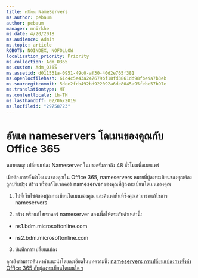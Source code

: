 ```yaml
---
title: เปลี่ยน NameServers
ms.author: pebaum
author: pebaum
manager: mnirkhe
ms.date: 4/20/2018
ms.audience: Admin
ms.topic: article
ROBOTS: NOINDEX, NOFOLLOW
localization_priority: Priority
ms.collection: Adm_O365
ms.custom: Adm_O365
ms.assetid: d011531a-0951-49c0-af30-40d2e765f381
ms.openlocfilehash: 61c4c5e43a247679bf18fd3861dd98fbe9a7b3eb
ms.sourcegitcommit: 5dee2fcb492bd922092a6de8045a95febe57b97e
ms.translationtype: MT
ms.contentlocale: th-TH
ms.lasthandoff: 02/06/2019
ms.locfileid: "29758723"
---
```

# <a name="update-your-domain-nameservers-to-office-365"></a>อัพเด nameservers โดเมนของคุณกับ Office 365

หมายเหตุ: เปลี่ยนแปลง Nameserver ในบางครั้งอาจถึง 48 ชั่วโมงเพื่อเผยแพร่
  
เมื่อต้องการตั้งค่าโดเมนของคุณใน Office 365, nameservers หมายที่ผู้ลงทะเบียนของคุณต้องถูกปรับปรุง สร้าง หรือแก้ไขเรกคอร์ nameserver ของคุณที่ผู้ลงทะเบียนโดเมนของคุณ
  
1. ไปที่เว็บไซต์ของผู้ลงทะเบียนโดเมนของคุณ และค้นหาพื้นที่ซึ่งคุณสามารถแก้ไขการ nameservers
    
2. สร้าง หรือแก้ไขเรกคอร์ nameserver สองเพื่อให้ตรงกับค่าเหล่านี้:
    
  - ns1.bdm.microsoftonline.com
    
  - ns2.bdm.microsoftonline.com
    
3. บันทึกการเปลี่ยนแปลง
    
คุณยังสามารถค้นหาคำแนะนำโดยละเอียดในบทความนี้: [nameservers การเปลี่ยนแปลงการตั้งค่า Office 365 กับผู้ลงทะเบียนโดเมนใด ๆ](https://support.office.com/article/Change-nameservers-at-any-domain-registrar-to-set-up-Office-365-a8b487a9-2a45-4581-9dc4-5d28a47010a2.aspx)
  

